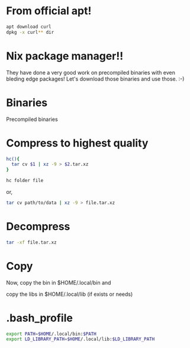 # From official apt!

```bash
apt download curl
dpkg -x curl** dir
```

# Nix package manager!!
They have done a very good work on precompiled binaries with even bleding edge packages! Let's download those binaries and use those. :-)

# Binaries
Precompiled binaries

# Compress to highest quality
```bash
hc(){
  tar cv $1 | xz -9 > $2.tar.xz
}
```

```bash
hc folder file
```

or,

```bash
tar cv path/to/data | xz -9 > file.tar.xz
```

# Decompress
```bash
tar -xf file.tar.xz
```

# Copy
Now, copy the bin in $HOME/.local/bin and 

copy the libs in $HOME/.local/lib (if exists or needs)

# .bash_profile
```bash
export PATH=$HOME/.local/bin:$PATH
export LD_LIBRARY_PATH=$HOME/.local/lib:$LD_LIBRARY_PATH
```
